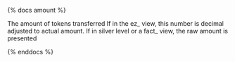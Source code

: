 {% docs amount %}

The amount of tokens transferred
If in the ez_ view, this number is decimal adjusted to actual amount. If in silver level or a fact_ view, the raw amount is presented

{% enddocs %}
